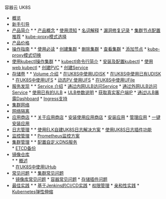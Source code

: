 <div class="sidebar_title icon__uk8s"> 容器云  UK8S</div>

* [概览](/uk8s/README) 
* [新手引导](/uk8s/readme2)
* [产品简介](/uk8s/introduction/README)
    * 
        * [产品概念](/uk8s/introduction/whatisuk8s)
        * [使用须知](/uk8s/introduction/restriction)
        * [名词解释](/uk8s/introduction/concept)
        * [漏洞修复记录](/uk8s/introduction/vulnerability/README)
        * [集群节点配置推荐](/uk8s/introduction/node_requirements)
        * [kube-proxy模式选择](/uk8s/introduction/kubeproxy_mode)
* [产品价格](/uk8s/price)
* [操作指南](/uk8s/userguide/README)
    * 
        * [使用必读](/uk8s/userguide/before_start)
        * [创建集群](/uk8s/userguide/createcluster)
        * [删除集群](/uk8s/userguide/deletecluster)
        * [查看集群](/uk8s/userguide/describecluster)
        * [添加节点](/uk8s/userguide/addnode)
        * [kube-proxy模式切换](/uk8s/userguide/kubeproxy_edit)
* [使用kubectl操作集群](/uk8s/manageviakubectl/README)
    * 
        * [kubectl命令行简介](/uk8s/manageviakubectl/intro_of_kubectl)
        * [安装及配置kubectl](/uk8s/manageviakubectl/connectviakubectl)
        * [使用web kubectl](/uk8s/manageviakubectl/webterminal)
        * [创建PVC](/uk8s/manageviakubectl/createpvc)
        * [创建Service](/uk8s/manageviakubectl/createservice)
* [存储卷](/uk8s/volume/README)
    * 
        * [Volume 介绍](/uk8s/volume/intro)
        * [在UK8S中使用UDISK](/uk8s/volume/udisk)
        * [在UK8S中使用已有UDISK](/uk8s/volume/statusudisk)
        * [在UK8S中使用UFS](/uk8s/volume/ufs)
        * [动态PV 使用UFS](/uk8s/volume/dynamic_ufs)
        * [在UK8S中使用UFile](/uk8s/volume/ufile)
* [服务发现](/uk8s/service/README)
    * 
        * [Service 介绍](/uk8s/service/intro)
        * [通过内网ULB访问Service](/uk8s/service/internalservice)
        * [通过外网ULB访问Service](/uk8s/service/externalservice)
        * [使用已有的ULB](/uk8s/service/ulb_designation)
        * [ULB参数说明](/uk8s/service/annotations)
        * [获取真实客户端IP](/uk8s/service/getresourceip)
        * [通过ULB暴露Dashboard](/uk8s/service/dashboard)
        * [Ingress支持](/uk8s/service/ingress/README)
* [集群网络](/uk8s/network)  
* [网络隔离](/uk8s/networkpolicy)
* [应用商店](/uk8s/helm/README)
    * 
        * [关于应用商店](/uk8s/helm/abouthelm)
        * [安装使用应用商店](/uk8s/helm/init)
        * [安装应用](/uk8s/helm/install)
        * [管理应用](/uk8s/helm/manager)
        * [一键安装应用](/uk8s/helm/installapp)
* [日志管理](/uk8s/log/README)
    * 
        * [使用ELK自建UK8S日志解决方案](/uk8s/log/elastic_filebeat_kibana_solution)
        * [使用UK8S日志插件功能](/uk8s/log/ELKplugin)
* [监控管理](/uk8s/monitor/README.md)
    * 
        * [Prometheus监控方案](/uk8s/monitor/prometheus/README)
* [集群管理](/uk8s/administercluster/README)
    * 
        * [配置自定义DNS服务](/uk8s/administercluster/custom_dns_service)  
        * [ETCD备份](/uk8s/administercluster/etcd_backup)
* [镜像仓库](/uk8s/dockerhub/README)  
    * 
        * [概述](/uk8s/dockerhub/outline)  
        * [在UK8S中使用UHub](/uk8s/dockerhub/using_uhub_in_uk8s)   
* [常见问题](/uk8s/q/README)
    * 
        * [集群常见问题](/uk8s/q/cluster)  
        * [镜像库常见问题](/uk8s/q/registry) 
        * [容器常见问题](/uk8s/q/container) 
        * [存储插件问题](/uk8s/q/storage)
* [最佳实践](/uk8s/bestpractice/README)
    * 
        * [基于Jenkins的CI/CD实践](/uk8s/bestpractice/cicd)
        * [权限管理](/uk8s/bestpractice/authorization/README)
        * [亲和性实践](/uk8s/bestpractice/affinity)
        * [Kubernetes弹性伸缩](/uk8s/bestpractice/autoscaling/README)
